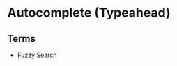 # Autocomplete (Typeahead)

<!--
https://shadcn-vue.com/docs/components/combobox
https://github.com/armandsalle/my-site/blob/main/src/react/autocomplete-example.tsx
-->

## Terms

- Fuzzy Search

<!--
https://github.com/seangeng/based-adventure/blob/main/src/components/search.tsx
https://github.com/brionace/usetuls/blob/main/src/components/search.tsx
-->

<!--
https://github.com/Rocketseat/nivo.video/blob/main/apps/web/src/components/tag-input.tsx
https://github.com/aspen-cloud/triplit/blob/main/templates/chat-template/components/search-users.tsx
https://github.com/Rocketseat/jupiter/blob/main/src/components/tag-input.tsx
https://github.com/0xMishra/credit/blob/main/src/components/Searchbar.tsx
https://github.com/TheTuTran/readgpt/blob/master/src/components/Searchbar.tsx
https://github.com/openstatusHQ/openstatus/blob/main/apps/web/src/components/forms/monitor-form.tsx
-->

<!--
tag-input.tsx
-->

<!--
https://github.com/aviv-maman/expediplan/blob/main/src/app/api/countries/%5Bid%5D/route.ts
-->
